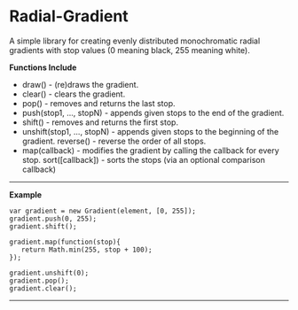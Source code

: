 Radial-Gradient
===============

A simple library for creating evenly distributed monochromatic radial gradients with stop values (0 meaning black, 255 meaning white).

**Functions Include**
- draw() - (re)draws the gradient.
- clear() - clears the gradient.
- pop() - removes and returns the last stop.
- push(stop1, ..., stopN) - appends given stops to the end of the gradient.
- shift() - removes and returns the first stop.
- unshift(stop1, ..., stopN) - appends given stops to the beginning of the gradient. reverse() - reverse the order of all stops.
- map(callback) - modifies the gradient by calling the callback for every stop. sort([callback]) - sorts the stops (via an optional comparison callback)

***
**Example**

	var gradient = new Gradient(element, [0, 255]);
	gradient.push(0, 255);
	gradient.shift();

	gradient.map(function(stop){
 	   return Math.min(255, stop + 100);
	});

	gradient.unshift(0);
	gradient.pop();
	gradient.clear();
***
